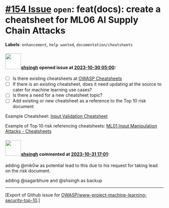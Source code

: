 # [\#154 Issue](https://github.com/OWASP/www-project-machine-learning-security-top-10/issues/154) `open`: feat(docs): create a cheatsheet for ML06 AI Supply Chain Attacks
**Labels**: `enhancement`, `help wanted`, `documentation/cheatsheets`


#### <img src="https://avatars.githubusercontent.com/u/412800?v=4" width="50">[shsingh](https://github.com/shsingh) opened issue at [2023-10-30 05:00](https://github.com/OWASP/www-project-machine-learning-security-top-10/issues/154):

- [ ] Is there existing cheatsheets at [OWASP Cheatsheets](https://cheatsheetseries.owasp.org/Glossary.html)
- [ ] If there is an existing cheatsheet, does it need updating at the source to cater for machine learning use cases?
- [ ] Is there a need for a new cheatsheet topic?
- [ ] Add existing or new cheatsheet as a reference to the Top 10 risk document

Example Cheatsheet: [Input Validation Cheatsheet](https://github.com/OWASP/CheatSheetSeries/blob/master/cheatsheets/Input_Validation_Cheat_Sheet.md)

Example of Top 10 risk referencing cheatsheets: [ML01 Input Manipulation Attacks - Cheatsheets](https://github.com/OWASP/www-project-machine-learning-security-top-10/blob/master/docs/cheatsheets/ML01_2023-Input_Manipulation_Attack-Cheatsheet.md)

#### <img src="https://avatars.githubusercontent.com/u/412800?v=4" width="50">[shsingh](https://github.com/shsingh) commented at [2023-10-31 17:01](https://github.com/OWASP/www-project-machine-learning-security-top-10/issues/154#issuecomment-1787621593):

adding @mik0w as potential lead to this due to his request for taking lead on the risk document.

adding @sagarbhure and @shsingh as backup


-------------------------------------------------------------------------------



[Export of Github issue for [OWASP/www-project-machine-learning-security-top-10](https://github.com/OWASP/www-project-machine-learning-security-top-10).]
